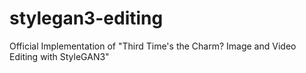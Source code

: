 # stylegan3-editing
Official Implementation of "Third Time's the Charm? Image and Video Editing with StyleGAN3"
